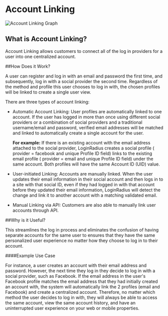 # Account Linking

![Account Linking Graph](https:/https://apidocs.lrcontent.com/images/Account-Linking-V01-04-02_162125d1be95c1fded0.97273921.png "Account Linking Graph")

## What is Account Linking?

Account Linking allows customers to connect all of the log in providers for a user into one centralized account.

##How Does it Work?

A user can register and log in with an email and password the first time, and subsequently, log in with a social provider the second time. Regardless of the method and profile this user chooses to log in with, the chosen profiles will be linked to create a single user view.

There are three types of account linking:

- Automatic Account Linking: User profiles are automatically linked to one account. If the user has logged in more than once using different social providers or a combination of social providers and a traditional username/email and password, verified email addresses will be matched and linked to automatically create a single account for the user.

  **For example:** If there is an existing account with the email address attached to the social provider, LoginRadius creates a social profile ( provider = facebook and unique Profile ID field) links to the existing email profile ( provider = email and unique Profile ID field) under the same account. Both profiles will have the same Account ID (UID) value.

- User-initiated Linking: Accounts are manually linked. When the user updates their email information in their social account and then logs in to a site with that social ID, even if they had logged in with that account before they updated their email information, LoginRadius will detect the change and link it to another account with a matching validated email.

- Manual Linking via API: Customers are also able to manually link user accounts through API.

##Why is it Useful?

This streamlines the log in process and eliminates the confusion of having separate accounts for the same user to ensures that they have the same personalized user experience no matter how they choose to log in to their account.

####Example Use Case

For instance, a user creates an account with their email address and password. However, the next time they log in they decide to log in with a social provider, such as Facebook. If the email address in the user's Facebook profile matches the email address that they had initially created an account with, the system will automatically link the 2 profiles (email and Facebook) and create a centralized account. Therefore, no matter which method the user decides to log in with, they will always be able to access the same account, view the same account history, and have an uninterrupted user experience on your web or mobile properties.
